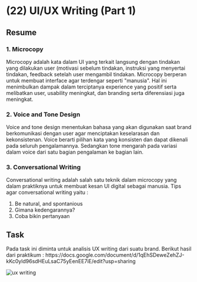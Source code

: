 <h1>(22) UI/UX Writing (Part 1)</h1>

<h2>Resume</h2>
<h3>1.  Microcopy</h3>
    <p>
        Microcopy adalah kata dalam UI yang terkait langsung dengan tindakan yang dilakukan user (motivasi sebelum tindakan, instruksi yang menyertai tindakan, feedback setelah user mengambil tindakan. Microcopy berperan untuk membuat interface agar terdengar seperti "manusia". Hal ini menimbulkan dampak dalam terciptanya experience yang positif serta melibatkan user, usability meningkat, dan branding serta diferensiasi juga meningkat.
    </p>
<h3>2. Voice and Tone Design</h3>
    <p>
        Voice and tone design menentukan bahasa yang akan digunakan saat brand berkomunikasi dengan user agar menciptakan keselarasan dan kekonsistenan. Voice berarti pilihan kata yang konsisten dan dapat dikenali pada seluruh pengalamannya. Sedangkan tone mengarah pada variasi dalam voice dari satu bagian pengalaman ke bagian lain.
    </p>
<h3>3. Conversational Writing</h3>
    <p>
        Conversational writing adalah salah satu teknik dalam microcopy yang dalam praktiknya untuk membuat kesan UI digital sebagai manusia. Tips agar conversational writing yaitu :
        <ol>
            <li>Be natural, and spontanious</li>
            <li>Gimana kedengarannya?</li>
            <li>Coba bikin pertanyaan</li>
        </ol>
    </p>

<h2>Task</h2>
<p>
    Pada task ini diminta untuk analisis UX writing dari suatu brand.
    Berikut hasil dari praktikum :
    https://docs.google.com/document/d/1qEhSDeweZehZJ-kKc0yld96sdHEuLsaC75yEenEE7iE/edit?usp=sharing
</p>

![ux writing](https://user-images.githubusercontent.com/80687802/163356995-b5ad4d56-0a49-4411-b917-81f17aea6bd1.png)
